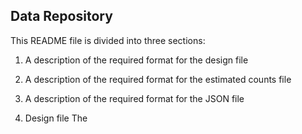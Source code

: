 ## Data Repository

This README file is divided into three sections:
  1. A description of the required format for the design file
  1. A description of the required format for the estimated counts file
  1. A description of the required format for the JSON file


1. Design file
The 
